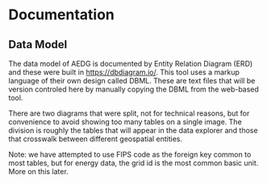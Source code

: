 # Documentation

## Data Model

The data model of AEDG is documented by Entity Relation Diagram (ERD) and these were built in https://dbdiagram.io/.  This tool uses a markup language of their own design called DBML. These are text files that will be version controled here by manually copying the DBML from the web-based tool.

There are two diagrams that were split, not for technical reasons, but for convenience to avoid showing too many tables on a single image. The division is roughly the tables that will appear in the data explorer and those that crosswalk between different geospatial entities.

Note: we have attempted to use FIPS code as the foreign key common to most tables, but for energy data, the grid id is the most common basic unit. More on this later.
